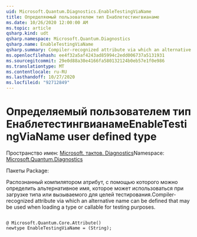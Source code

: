 ```yaml
---
uid: Microsoft.Quantum.Diagnostics.EnableTestingViaName
title: Определяемый пользователем тип Енаблетестингвианаме
ms.date: 10/26/2020 12:00:00 AM
ms.topic: article
qsharp.kind: udt
qsharp.namespace: Microsoft.Quantum.Diagnostics
qsharp.name: EnableTestingViaName
qsharp.summary: Compiler-recognized attribute via which an alternative name can be defined that may be used when loading a type or callable for testing purposes.
ms.openlocfilehash: ee4f32a5af4243ad85994c2edd006737a5131931
ms.sourcegitcommit: 29e0d88a30e4166fa580132124b0eb57e1f0e986
ms.translationtype: MT
ms.contentlocale: ru-RU
ms.lasthandoff: 10/27/2020
ms.locfileid: "92712849"
---
```

# <a name="enabletestingvianame-user-defined-type"></a><span data-ttu-id="e893b-102">Определяемый пользователем тип Енаблетестингвианаме</span><span class="sxs-lookup"><span data-stu-id="e893b-102">EnableTestingViaName user defined type</span></span>

<span data-ttu-id="e893b-103">Пространство имен: [Microsoft. тактов. Diagnostics](xref:Microsoft.Quantum.Diagnostics)</span><span class="sxs-lookup"><span data-stu-id="e893b-103">Namespace: [Microsoft.Quantum.Diagnostics](xref:Microsoft.Quantum.Diagnostics)</span></span>

<span data-ttu-id="e893b-104">Пакеты [](https://nuget.org/packages/)</span><span class="sxs-lookup"><span data-stu-id="e893b-104">Package: [](https://nuget.org/packages/)</span></span>


<span data-ttu-id="e893b-105">Распознанный компилятором атрибут, с помощью которого можно определить альтернативное имя, которое может использоваться при загрузке типа или вызываемого для целей тестирования.</span><span class="sxs-lookup"><span data-stu-id="e893b-105">Compiler-recognized attribute via which an alternative name can be defined that may be used when loading a type or callable for testing purposes.</span></span>

```qsharp

@ Microsoft.Quantum.Core.Attribute()
newtype EnableTestingViaName = (String);
```

